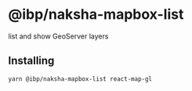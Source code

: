 # @ibp/naksha-mapbox-list

list and show GeoServer layers

## Installing

```sh
yarn @ibp/naksha-mapbox-list react-map-gl
```
